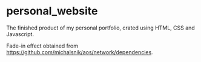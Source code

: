 # personal_website
The finished product of my personal portfolio, crated using HTML, CSS and Javascript.

Fade-in effect obtained from https://github.com/michalsnik/aos/network/dependencies.
